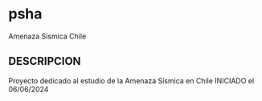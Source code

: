 # psha
Amenaza Sísmica Chile

## DESCRIPCION
Proyecto dedicado al estudio de la Amenaza Sísmica en Chile INICIADO    el 06/06/2024


